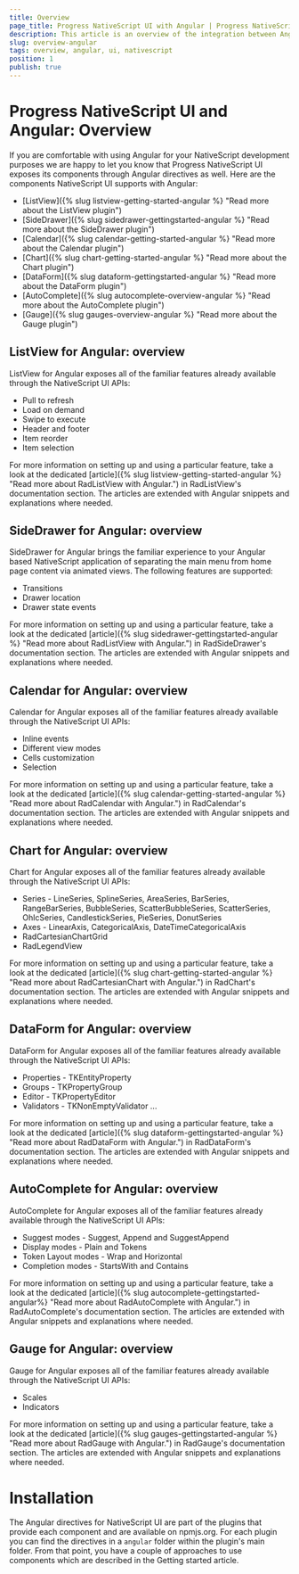```yaml
---
title: Overview
page_title: Progress NativeScript UI with Angular | Progress NativeScript UI Documentation
description: This article is an overview of the integration between Angular and Progress NativeScript UI.
slug: overview-angular
tags: overview, angular, ui, nativescript
position: 1
publish: true
---
```


# Progress NativeScript UI and Angular: Overview
If you are comfortable with using Angular for your NativeScript development purposes we are happy to let you know that Progress NativeScript UI exposes its components through Angular directives as well. Here are the components NativeScript UI supports with Angular:

- [ListView]({% slug listview-getting-started-angular %} "Read more about the ListView plugin")
- [SideDrawer]({% slug sidedrawer-gettingstarted-angular %} "Read more about the SideDrawer plugin")
- [Calendar]({% slug calendar-getting-started-angular %} "Read more about the Calendar plugin")
- [Chart]({% slug chart-getting-started-angular %} "Read more about the Chart plugin")
- [DataForm]({% slug dataform-gettingstarted-angular %} "Read more about the DataForm plugin")
- [AutoComplete]({% slug autocomplete-overview-angular %} "Read more about the AutoComplete plugin")
- [Gauge]({% slug gauges-overview-angular %} "Read more about the Gauge plugin")

## ListView for Angular: overview
ListView for Angular exposes all of the familiar features already available through the NativeScript UI APIs:

- Pull to refresh
- Load on demand
- Swipe to execute
- Header and footer
- Item reorder
- Item selection

For more information on setting up and using a particular feature, take a look at the dedicated [article]({% slug listview-getting-started-angular %} "Read more about RadListView with Angular.") in RadListView's documentation section. The articles are extended with Angular snippets and explanations where needed.

## SideDrawer for Angular: overview
SideDrawer for Angular brings the familiar experience to your Angular based NativeScript application of separating the main menu from home page content via animated views. The following features are supported:

- Transitions
- Drawer location
- Drawer state events

For more information on setting up and using a particular feature, take a look at the dedicated [article]({% slug sidedrawer-gettingstarted-angular %} "Read more about RadListView with Angular.") in RadSideDrawer's documentation section. The articles are extended with Angular snippets and explanations where needed.

## Calendar for Angular: overview
Calendar for Angular exposes all of the familiar features already available through the NativeScript UI APIs:

- Inline events
- Different view modes
- Cells customization
- Selection

For more information on setting up and using a particular feature, take a look at the dedicated [article]({% slug calendar-getting-started-angular %} "Read more about RadCalendar with Angular.") in RadCalendar's documentation section. The articles are extended with Angular snippets and explanations where needed.

## Chart for Angular: overview
Chart for Angular exposes all of the familiar features already available through the NativeScript UI APIs:

- Series - LineSeries, SplineSeries, AreaSeries, BarSeries, RangeBarSeries, BubbleSeries, ScatterBubbleSeries, ScatterSeries, OhlcSeries, CandlestickSeries, PieSeries, DonutSeries
- Axes - LinearAxis, CategoricalAxis, DateTimeCategoricalAxis
- RadCartesianChartGrid
- RadLegendView

For more information on setting up and using a particular feature, take a look at the dedicated [article]({% slug chart-getting-started-angular %} "Read more about RadCartesianChart with Angular.") in RadChart's documentation section. The articles are extended with Angular snippets and explanations where needed.

## DataForm for Angular: overview
DataForm for Angular exposes all of the familiar features already available through the NativeScript UI APIs:

- Properties - TKEntityProperty
- Groups - TKPropertyGroup
- Editor - TKPropertyEditor
- Validators - TKNonEmptyValidator ...

For more information on setting up and using a particular feature, take a look at the dedicated [article]({% slug dataform-gettingstarted-angular %} "Read more about RadDataForm with Angular.") in RadDataForm's documentation section. The articles are extended with Angular snippets and explanations where needed.

## AutoComplete for Angular: overview
AutoComplete for Angular exposes all of the familiar features already available through the NativeScript UI APIs:

- Suggest modes - Suggest, Append and SuggestAppend
- Display modes - Plain and Tokens
- Token Layout modes - Wrap and Horizontal
- Completion modes - StartsWith and Contains

For more information on setting up and using a particular feature, take a look at the dedicated [article]({% slug autocomplete-gettingstarted-angular%} "Read more about RadAutoComplete with Angular.") in RadAutoComplete's documentation section. The articles are extended with Angular snippets and explanations where needed.

## Gauge for Angular: overview
Gauge for Angular exposes all of the familiar features already available through the NativeScript UI APIs:

- Scales
- Indicators

For more information on setting up and using a particular feature, take a look at the dedicated [article]({% slug gauges-gettingstarted-angular %} "Read more about RadGauge with Angular.") in RadGauge's documentation section. The articles are extended with Angular snippets and explanations where needed.

# Installation
The Angular directives for NativeScript UI are part of the plugins that provide each component and are available on npmjs.org. For each plugin you can find the directives in a `angular` folder within the plugin's main folder. From that point, you have a couple of approaches to use components which are described in the Getting started article.

